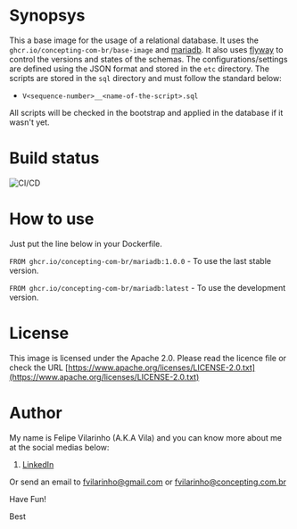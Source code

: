 Synopsys
========

This a base image for the usage of a relational database.
It uses the `ghcr.io/concepting-com-br/base-image` and [mariadb](https://mariadb.org/).
It also uses [flyway](https://flywaydb.org) to control the versions and states of the schemas.
The configurations/settings are defined using the JSON format and stored in the `etc` directory.
The scripts are stored in the `sql` directory and must follow the standard below:

- `V<sequence-number>__<name-of-the-script>.sql`

All scripts will be checked in the bootstrap and applied in the database if it wasn't yet.


Build status
============

![CI/CD](https://github.com/concepting-com-br/mariadb/workflows/CI/CD/badge.svg)


How to use
==========

Just put the line below in your Dockerfile.

`FROM ghcr.io/concepting-com-br/mariadb:1.0.0` - To use the last stable version.

`FROM ghcr.io/concepting-com-br/mariadb:latest` - To use the development version.


License
=======

This image is licensed under the Apache 2.0. Please read the licence file or check the URL [https://www.apache.org/licenses/LICENSE-2.0.txt](https://www.apache.org/licenses/LICENSE-2.0.txt)


Author
======

My name is Felipe Vilarinho (A.K.A Vila) and you can know more about me at the social medias below:

1. [LinkedIn](https://br.linkedin.com/in/fvilarinho)

Or send an email to fvilarinho@gmail.com or fvilarinho@concepting.com.br

Have Fun!

Best